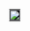 <table align="center" style="border-collapse: collapse; margin: 0 auto; padding: 0; border-spacing: 0;">
  <tr>
    <td style="padding: 0; margin: 0; background-color: #0D1117; width: 100%; height: 100%; overflow: hidden; box-sizing: border-box;">
      <a href="https://github.com/Izaacapp" style="display: block; width: 100%; height: 100%; margin: 0; padding: 0;">
        <img src="https://github.com/Izaacapp/Izaacapp/blob/main/blackhole4.gif" 
             style="display: block; width: 100%; height: 100%; object-fit: cover; margin: 0;">
      </a>
    </td>
  </tr>
</table>

